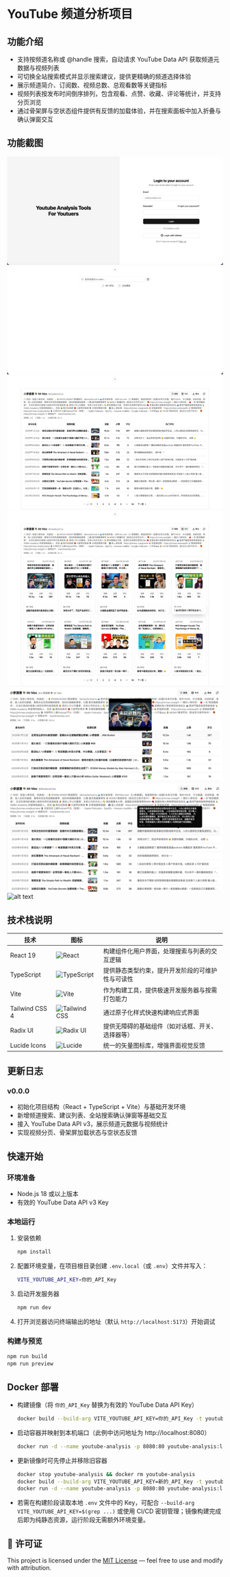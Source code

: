 # YouTube 频道分析项目

## 功能介绍

- 支持按频道名称或 @handle 搜索，自动请求 YouTube Data API 获取频道元数据与视频列表
- 可切换全站搜索模式并显示搜索建议，提供更精确的频道选择体验
- 展示频道简介、订阅数、视频总数、总观看数等关键指标
- 视频列表按发布时间倒序排列，包含观看、点赞、收藏、评论等统计，并支持分页浏览
- 通过骨架屏与空状态组件提供有反馈的加载体验，并在搜索面板中加入折叠与确认弹窗交互

## 功能截图

<!-- TODO: 在此添加项目截图，例如使用 Markdown 图片语法或 HTML 标签 -->

![alt text](./public/login.png)
![alt text](./public/home.png)
![alt text](./public/search_result_list.png)
![alt text](./public/search_result_card.png)
![alt text](./public/search_result_detail1.png)
![alt text](./public/search_result_detail2.png)
![alt text](./public/video_detail.png)

## 技术栈说明

| 技术           | 图标                                                                                                                                                 | 说明                                             |
| -------------- | ---------------------------------------------------------------------------------------------------------------------------------------------------- | ------------------------------------------------ |
| React 19       | <img src="https://cdn.jsdelivr.net/gh/devicons/devicon/icons/react/react-original.svg" alt="React" width="24" height="24" />                         | 构建组件化用户界面，处理搜索与列表的交互逻辑     |
| TypeScript     | <img src="https://cdn.jsdelivr.net/gh/devicons/devicon/icons/typescript/typescript-original.svg" alt="TypeScript" width="24" height="24" />          | 提供静态类型约束，提升开发阶段的可维护性与可读性 |
| Vite           | <img src="https://cdn.jsdelivr.net/gh/devicons/devicon/icons/vitejs/vitejs-original.svg" alt="Vite" width="24" height="24" />                        | 作为构建工具，提供极速开发服务器与按需打包能力   |
| Tailwind CSS 4 | <img src="https://img.shields.io/badge/Tailwind%20CSS-38B2AC?logo=tailwindcss&logoColor=white&style=for-the-badge" alt="Tailwind CSS" height="24" /> | 通过原子化样式快速构建响应式界面                 |
| Radix UI       | <img src="https://avatars.githubusercontent.com/u/75042455?s=200&v=4" alt="Radix UI" width="24" height="24" />                                       | 提供无障碍的基础组件（如对话框、开关、选择器等） |
| Lucide Icons   | <img src="https://img.shields.io/badge/Lucide-18181B?logo=lucide&logoColor=white&style=for-the-badge" alt="Lucide" height="24" />                    | 统一的矢量图标库，增强界面视觉反馈               |

## 更新日志

### v0.0.0

- 初始化项目结构（React + TypeScript + Vite）与基础开发环境
- 新增频道搜索、建议列表、全站搜索确认弹窗等基础交互
- 接入 YouTube Data API v3，展示频道元数据与视频统计
- 实现视频分页、骨架屏加载状态与空状态反馈

## 快速开始

### 环境准备

- Node.js 18 或以上版本
- 有效的 YouTube Data API v3 Key

### 本地运行

1. 安装依赖
   ```bash
   npm install
   ```
2. 配置环境变量，在项目根目录创建 `.env.local`（或 `.env`）文件并写入：
   ```bash
   VITE_YOUTUBE_API_KEY=你的_API_Key
   ```
3. 启动开发服务器
   ```bash
   npm run dev
   ```
4. 打开浏览器访问终端输出的地址（默认 `http://localhost:5173`）开始调试

### 构建与预览

```bash
npm run build
npm run preview
```

## Docker 部署

- 构建镜像（将 `你的_API_Key` 替换为有效的 YouTube Data API Key）
  ```bash
  docker build --build-arg VITE_YOUTUBE_API_KEY=你的_API_Key -t youtube-analysis:latest .
  ```
- 启动容器并映射到本机端口（此例中访问地址为 http://localhost:8080）
  ```bash
  docker run -d --name youtube-analysis -p 8080:80 youtube-analysis:latest
  ```
- 更新镜像时可先停止并移除旧容器
  ```bash
  docker stop youtube-analysis && docker rm youtube-analysis
  docker build --build-arg VITE_YOUTUBE_API_KEY=新的_API_Key -t youtube-analysis:latest .
  docker run -d --name youtube-analysis -p 8080:80 youtube-analysis:latest
  ```
- 若需在构建阶段读取本地 `.env` 文件中的 Key，可配合 `--build-arg VITE_YOUTUBE_API_KEY=$(grep ...)` 或使用 CI/CD 密钥管理；镜像构建完成后即为纯静态资源，运行阶段无需额外环境变量。

## 🪪 许可证

This project is licensed under the [MIT License](./LICENSE) — feel free to use and modify with attribution.
